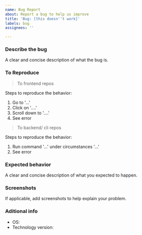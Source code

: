 ```yaml
---
name: Bug Report
about: Report a bug to help us improve
title: 'Bug: [this doesn''t work]'
labels: bug
assignees: ''

---
```


### Describe the bug
A clear and concise description of what the bug is.

### To Reproduce

> To frontend repos

Steps to reproduce the behavior:
1. Go to '...'
2. Click on '....'
3. Scroll down to '....'
4. See error

> To backend/ cli repos

Steps to reproduce the behavior:
1. Run command '...' under circumstances '...'
2. See error

### Expected behavior
A clear and concise description of what you expected to happen.

### Screenshots
If applicable, add screenshots to help explain your problem.

### Aditional info
- OS:
- Technology version:
